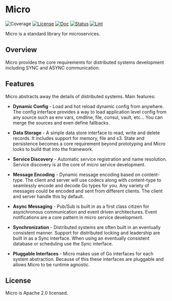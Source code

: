# Micro
![Coverage](https://img.shields.io/badge/Coverage-44.8%25-yellow)
[![License](https://img.shields.io/:license-apache-blue.svg)](https://opensource.org/licenses/Apache-2.0)
[![Doc](https://img.shields.io/badge/go.dev-reference-007d9c?logo=go&logoColor=white&style=flat-square)](https://pkg.go.dev/go.unistack.org/micro/v3?tab=overview)
[![Status](https://git.unistack.org/unistack-org/micro/actions/workflows/job_tests.yml/badge.svg?branch=v3)](https://git.unistack.org/unistack-org/micro/actions?query=workflow%3Abuild+branch%3Av3+event%3Apush)
[![Lint](https://goreportcard.com/badge/go.unistack.org/micro/v3)](https://goreportcard.com/report/go.unistack.org/micro/v3)

Micro is a standard library for microservices.

## Overview

Micro provides the core requirements for distributed systems development including SYNC and ASYNC communication. 

## Features

Micro abstracts away the details of distributed systems. Main features:

- **Dynamic Config** - Load and hot reload dynamic config from anywhere. The config interface provides a way to load application 
level config from any source such as env vars, cmdline, file, consul, vault, etc... You can merge the sources and even define fallbacks.

- **Data Storage** - A simple data store interface to read, write and delete records. It includes support for memory, file and 
s3. State and persistence becomes a core requirement beyond prototyping and Micro looks to build that into the framework.

- **Service Discovery** - Automatic service registration and name resolution. Service discovery is at the core of micro service 
development.

- **Message Encoding** - Dynamic message encoding based on content-type. The client and server will use codecs along with content-type 
to seamlessly encode and decode Go types for you. Any variety of messages could be encoded and sent from different clients. The client 
and server handle this by default.

- **Async Messaging** - Pub/Sub is built in as a first class citizen for asynchronous communication and event driven architectures.
Event notifications are a core pattern in micro service development.

- **Synchronization** - Distributed systems are often built in an eventually consistent manner. Support for distributed locking and 
leadership are built in as a Sync interface. When using an eventually consistent database or scheduling use the Sync interface.

- **Pluggable Interfaces** - Micro makes use of Go interfaces for each system abstraction. Because of this these interfaces 
are pluggable and allows Micro to be runtime agnostic.

## License

Micro is Apache 2.0 licensed.
